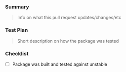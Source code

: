 ### Summary

> Info on what this pull request updates/changes/etc

### Test Plan

> Short description on how the package was tested

### Checklist

- [ ] Package was built and tested against unstable
